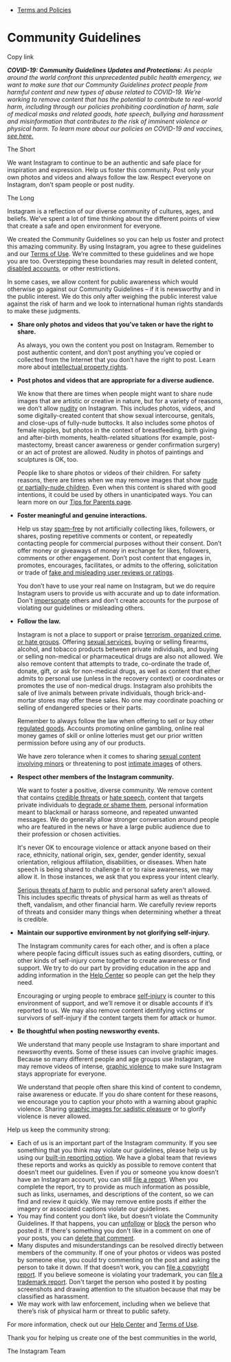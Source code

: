 *   [Terms and Policies](https://help.instagram.com/1417489251945243/?helpref=breadcrumb)

Community Guidelines
====================

Copy link

_**COVID-19: Community Guidelines Updates and Protections:** As people around the world confront this unprecedented public health emergency, we want to make sure that our Community Guidelines protect people from harmful content and new types of abuse related to COVID-19. We’re working to remove content that has the potential to contribute to real-world harm, including through our policies prohibiting coordination of harm, sale of medical masks and related goods, hate speech, bullying and harassment and misinformation that contributes to the risk of imminent violence or physical harm. To learn more about our policies on COVID-19 and vaccines, [see here.](https://help.instagram.com/697825587576762?helpref=faq_content)_

The Short

We want Instagram to continue to be an authentic and safe place for inspiration and expression. Help us foster this community. Post only your own photos and videos and always follow the law. Respect everyone on Instagram, don’t spam people or post nudity.

The Long

Instagram is a reflection of our diverse community of cultures, ages, and beliefs. We’ve spent a lot of time thinking about the different points of view that create a safe and open environment for everyone.

We created the Community Guidelines so you can help us foster and protect this amazing community. By using Instagram, you agree to these guidelines and our [Terms of Use](https://www.instagram.com/legal/terms). We’re committed to these guidelines and we hope you are too. Overstepping these boundaries may result in deleted content, [disabled accounts](https://help.instagram.com/366993040048856?helpref=faq_content), or other restrictions.

In some cases, we allow content for public awareness which would otherwise go against our Community Guidelines – if it is newsworthy and in the public interest. We do this only after weighing the public interest value against the risk of harm and we look to international human rights standards to make these judgments.

*   **Share only photos and videos that you’ve taken or have the right to share.**
    
    As always, you own the content you post on Instagram. Remember to post authentic content, and don’t post anything you’ve copied or collected from the Internet that you don’t have the right to post. Learn more about [intellectual property rights](https://help.instagram.com/126382350847838?helpref=faq_content).
    
*   **Post photos and videos that are appropriate for a diverse audience.**
    
    We know that there are times when people might want to share nude images that are artistic or creative in nature, but for a variety of reasons, we don’t allow [nudity](https://l.instagram.com/?u=https%3A%2F%2Fwww.facebook.com%2Fcommunitystandards%2Fadult_nudity_sexual_activity&e=AT24wOnec6XMJ-QqvB4W9Fum1q3ktu66bn5z0uFkfUXQky6A1sEym69ivkskDLNAIxeFNedfiGwMXDj0OsZYjlO3WmzkLzhcx8A1GzMLKcQQY9qVe_erYhVwO34ibP0sUdMuzPrrODplOubRDAbMuSvpz6EDyBd21VuF9g) on Instagram. This includes photos, videos, and some digitally-created content that show sexual intercourse, genitals, and close-ups of fully-nude buttocks. It also includes some photos of female nipples, but photos in the context of breastfeeding, birth giving and after-birth moments, health-related situations (for example, post-mastectomy, breast cancer awareness or gender confirmation surgery) or an act of protest are allowed. Nudity in photos of paintings and sculptures is OK, too.
    
    People like to share photos or videos of their children. For safety reasons, there are times when we may remove images that show [nude or partially-nude children](https://l.instagram.com/?u=https%3A%2F%2Fwww.facebook.com%2Fcommunitystandards%2Fchild_nudity_sexual_exploitation&e=AT24wOnec6XMJ-QqvB4W9Fum1q3ktu66bn5z0uFkfUXQky6A1sEym69ivkskDLNAIxeFNedfiGwMXDj0OsZYjlO3WmzkLzhcx8A1GzMLKcQQY9qVe_erYhVwO34ibP0sUdMuzPrrODplOubRDAbMuSvpz6EDyBd21VuF9g). Even when this content is shared with good intentions, it could be used by others in unanticipated ways. You can learn more on our [Tips for Parents page](https://help.instagram.com/154475974694511/?helpref=faq_content).
    
*   **Foster meaningful and genuine interactions.**
    
    Help us stay [spam-free](https://l.instagram.com/?u=https%3A%2F%2Fwww.facebook.com%2Fcommunitystandards%2Fspam&e=AT24wOnec6XMJ-QqvB4W9Fum1q3ktu66bn5z0uFkfUXQky6A1sEym69ivkskDLNAIxeFNedfiGwMXDj0OsZYjlO3WmzkLzhcx8A1GzMLKcQQY9qVe_erYhVwO34ibP0sUdMuzPrrODplOubRDAbMuSvpz6EDyBd21VuF9g) by not artificially collecting likes, followers, or shares, posting repetitive comments or content, or repeatedly contacting people for commercial purposes without their consent. Don’t offer money or giveaways of money in exchange for likes, followers, comments or other engagement. Don’t post content that engages in, promotes, encourages, facilitates, or admits to the offering, solicitation or trade of [fake and misleading user reviews or ratings](https://l.instagram.com/?u=https%3A%2F%2Fwww.facebook.com%2Fcommunitystandards%2Ffraud_deception&e=AT24wOnec6XMJ-QqvB4W9Fum1q3ktu66bn5z0uFkfUXQky6A1sEym69ivkskDLNAIxeFNedfiGwMXDj0OsZYjlO3WmzkLzhcx8A1GzMLKcQQY9qVe_erYhVwO34ibP0sUdMuzPrrODplOubRDAbMuSvpz6EDyBd21VuF9g).
    
    You don’t have to use your real name on Instagram, but we do require Instagram users to provide us with accurate and up to date information. Don't [impersonate](https://l.instagram.com/?u=https%3A%2F%2Fwww.facebook.com%2Fcommunitystandards%2Fmisrepresentation&e=AT24wOnec6XMJ-QqvB4W9Fum1q3ktu66bn5z0uFkfUXQky6A1sEym69ivkskDLNAIxeFNedfiGwMXDj0OsZYjlO3WmzkLzhcx8A1GzMLKcQQY9qVe_erYhVwO34ibP0sUdMuzPrrODplOubRDAbMuSvpz6EDyBd21VuF9g) others and don't create accounts for the purpose of violating our guidelines or misleading others.
    
*   **Follow the law.**
    
    Instagram is not a place to support or praise [terrorism, organized crime, or hate groups](https://l.instagram.com/?u=https%3A%2F%2Fwww.facebook.com%2Fcommunitystandards%2Fdangerous_individuals_organizations&e=AT24wOnec6XMJ-QqvB4W9Fum1q3ktu66bn5z0uFkfUXQky6A1sEym69ivkskDLNAIxeFNedfiGwMXDj0OsZYjlO3WmzkLzhcx8A1GzMLKcQQY9qVe_erYhVwO34ibP0sUdMuzPrrODplOubRDAbMuSvpz6EDyBd21VuF9g). Offering [sexual services](https://l.instagram.com/?u=https%3A%2F%2Fwww.facebook.com%2Fcommunitystandards%2Fsexual_solicitation&e=AT24wOnec6XMJ-QqvB4W9Fum1q3ktu66bn5z0uFkfUXQky6A1sEym69ivkskDLNAIxeFNedfiGwMXDj0OsZYjlO3WmzkLzhcx8A1GzMLKcQQY9qVe_erYhVwO34ibP0sUdMuzPrrODplOubRDAbMuSvpz6EDyBd21VuF9g), buying or selling firearms, alcohol, and tobacco products between private individuals, and buying or selling non-medical or pharmaceutical drugs are also not allowed. We also remove content that attempts to trade, co-ordinate the trade of, donate, gift, or ask for non-medical drugs, as well as content that either admits to personal use (unless in the recovery context) or coordinates or promotes the use of non-medical drugs. Instagram also prohibits the sale of live animals between private individuals, though brick-and-mortar stores may offer these sales. No one may coordinate poaching or selling of endangered species or their parts.
    
    Remember to always follow the law when offering to sell or buy other [regulated goods](https://l.instagram.com/?u=https%3A%2F%2Fwww.facebook.com%2Fcommunitystandards%2Fregulated_goods&e=AT24wOnec6XMJ-QqvB4W9Fum1q3ktu66bn5z0uFkfUXQky6A1sEym69ivkskDLNAIxeFNedfiGwMXDj0OsZYjlO3WmzkLzhcx8A1GzMLKcQQY9qVe_erYhVwO34ibP0sUdMuzPrrODplOubRDAbMuSvpz6EDyBd21VuF9g). Accounts promoting online gambling, online real money games of skill or online lotteries must get our prior written permission before using any of our products.
    
    We have zero tolerance when it comes to sharing [sexual content involving minors](https://l.instagram.com/?u=https%3A%2F%2Fwww.facebook.com%2Fcommunitystandards%2Fchild_nudity_sexual_exploitation&e=AT24wOnec6XMJ-QqvB4W9Fum1q3ktu66bn5z0uFkfUXQky6A1sEym69ivkskDLNAIxeFNedfiGwMXDj0OsZYjlO3WmzkLzhcx8A1GzMLKcQQY9qVe_erYhVwO34ibP0sUdMuzPrrODplOubRDAbMuSvpz6EDyBd21VuF9g) or threatening to post [intimate images](https://l.instagram.com/?u=https%3A%2F%2Fwww.facebook.com%2Fcommunitystandards%2Fsexual_exploitation_adults&e=AT24wOnec6XMJ-QqvB4W9Fum1q3ktu66bn5z0uFkfUXQky6A1sEym69ivkskDLNAIxeFNedfiGwMXDj0OsZYjlO3WmzkLzhcx8A1GzMLKcQQY9qVe_erYhVwO34ibP0sUdMuzPrrODplOubRDAbMuSvpz6EDyBd21VuF9g) of others.
    
*   **Respect other members of the Instagram community.**
    
    We want to foster a positive, diverse community. We remove content that contains [credible threats](https://l.instagram.com/?u=https%3A%2F%2Fwww.facebook.com%2Fcommunitystandards%2Fcredible_violence&e=AT24wOnec6XMJ-QqvB4W9Fum1q3ktu66bn5z0uFkfUXQky6A1sEym69ivkskDLNAIxeFNedfiGwMXDj0OsZYjlO3WmzkLzhcx8A1GzMLKcQQY9qVe_erYhVwO34ibP0sUdMuzPrrODplOubRDAbMuSvpz6EDyBd21VuF9g) or [hate speech](https://l.instagram.com/?u=https%3A%2F%2Fwww.facebook.com%2Fcommunitystandards%2Fhate_speech&e=AT24wOnec6XMJ-QqvB4W9Fum1q3ktu66bn5z0uFkfUXQky6A1sEym69ivkskDLNAIxeFNedfiGwMXDj0OsZYjlO3WmzkLzhcx8A1GzMLKcQQY9qVe_erYhVwO34ibP0sUdMuzPrrODplOubRDAbMuSvpz6EDyBd21VuF9g), content that targets private individuals to [degrade or shame them](https://l.instagram.com/?u=https%3A%2F%2Fwww.facebook.com%2Fcommunitystandards%2Fbullying&e=AT24wOnec6XMJ-QqvB4W9Fum1q3ktu66bn5z0uFkfUXQky6A1sEym69ivkskDLNAIxeFNedfiGwMXDj0OsZYjlO3WmzkLzhcx8A1GzMLKcQQY9qVe_erYhVwO34ibP0sUdMuzPrrODplOubRDAbMuSvpz6EDyBd21VuF9g), personal information meant to blackmail or harass someone, and repeated unwanted messages. We do generally allow stronger conversation around people who are featured in the news or have a large public audience due to their profession or chosen activities.
    
    It's never OK to encourage violence or attack anyone based on their race, ethnicity, national origin, sex, gender, gender identity, sexual orientation, religious affiliation, disabilities, or diseases. When hate speech is being shared to challenge it or to raise awareness, we may allow it. In those instances, we ask that you express your intent clearly.
    
    [Serious threats of harm](https://l.instagram.com/?u=https%3A%2F%2Fwww.facebook.com%2Fcommunitystandards%2Fcredible_violence&e=AT24wOnec6XMJ-QqvB4W9Fum1q3ktu66bn5z0uFkfUXQky6A1sEym69ivkskDLNAIxeFNedfiGwMXDj0OsZYjlO3WmzkLzhcx8A1GzMLKcQQY9qVe_erYhVwO34ibP0sUdMuzPrrODplOubRDAbMuSvpz6EDyBd21VuF9g) to public and personal safety aren't allowed. This includes specific threats of physical harm as well as threats of theft, vandalism, and other financial harm. We carefully review reports of threats and consider many things when determining whether a threat is credible.
    
*   **Maintain our supportive environment by not glorifying self-injury.**
    
    The Instagram community cares for each other, and is often a place where people facing difficult issues such as eating disorders, cutting, or other kinds of self-injury come together to create awareness or find support. We try to do our part by providing education in the app and adding information in the [Help Center](https://help.instagram.com/) so people can get the help they need.
    
    Encouraging or urging people to embrace [self-injury](https://l.instagram.com/?u=https%3A%2F%2Fwww.facebook.com%2Fcommunitystandards%2Fsuicide_self_injury_violence&e=AT24wOnec6XMJ-QqvB4W9Fum1q3ktu66bn5z0uFkfUXQky6A1sEym69ivkskDLNAIxeFNedfiGwMXDj0OsZYjlO3WmzkLzhcx8A1GzMLKcQQY9qVe_erYhVwO34ibP0sUdMuzPrrODplOubRDAbMuSvpz6EDyBd21VuF9g) is counter to this environment of support, and we’ll remove it or disable accounts if it’s reported to us. We may also remove content identifying victims or survivors of self-injury if the content targets them for attack or humor.
    
*   **Be thoughtful when posting newsworthy events.**
    
    We understand that many people use Instagram to share important and newsworthy events. Some of these issues can involve graphic images. Because so many different people and age groups use Instagram, we may remove videos of intense, [graphic violence](https://l.instagram.com/?u=https%3A%2F%2Fwww.facebook.com%2Fcommunitystandards%2Fgraphic_violence&e=AT24wOnec6XMJ-QqvB4W9Fum1q3ktu66bn5z0uFkfUXQky6A1sEym69ivkskDLNAIxeFNedfiGwMXDj0OsZYjlO3WmzkLzhcx8A1GzMLKcQQY9qVe_erYhVwO34ibP0sUdMuzPrrODplOubRDAbMuSvpz6EDyBd21VuF9g) to make sure Instagram stays appropriate for everyone.
    
    We understand that people often share this kind of content to condemn, raise awareness or educate. If you do share content for these reasons, we encourage you to caption your photo with a warning about graphic violence. Sharing [graphic images for sadistic pleasure](https://l.instagram.com/?u=https%3A%2F%2Fwww.facebook.com%2Fcommunitystandards%2Fcruel_insensitive&e=AT24wOnec6XMJ-QqvB4W9Fum1q3ktu66bn5z0uFkfUXQky6A1sEym69ivkskDLNAIxeFNedfiGwMXDj0OsZYjlO3WmzkLzhcx8A1GzMLKcQQY9qVe_erYhVwO34ibP0sUdMuzPrrODplOubRDAbMuSvpz6EDyBd21VuF9g) or to glorify violence is never allowed.
    

Help us keep the community strong:

*   Each of us is an important part of the Instagram community. If you see something that you think may violate our guidelines, please help us by using our [built-in reporting option](https://help.instagram.com/165828726894770?helpref=faq_content). We have a global team that reviews these reports and works as quickly as possible to remove content that doesn’t meet our guidelines. Even if you or someone you know doesn’t have an Instagram account, you can still [file a report](https://help.instagram.com/contact/383679321740945). When you complete the report, try to provide as much information as possible, such as links, usernames, and descriptions of the content, so we can find and review it quickly. We may remove entire posts if either the imagery or associated captions violate our guidelines.
*   You may find content you don’t like, but doesn’t violate the Community Guidelines. If that happens, you can [unfollow](https://help.instagram.com/286340048138725?helpref=faq_content) or [block](https://help.instagram.com/426700567389543/?helpref=faq_content) the person who posted it. If there's something you don't like in a comment on one of your posts, you can [delete that comment](https://help.instagram.com/289098941190483?helpref=faq_content).
*   Many disputes and misunderstandings can be resolved directly between members of the community. If one of your photos or videos was posted by someone else, you could try commenting on the post and asking the person to take it down. If that doesn’t work, you can [file a copyright report](https://help.instagram.com/126382350847838?helpref=faq_content). If you believe someone is violating your trademark, you can [file a trademark report](https://help.instagram.com/222826637847963?helpref=faq_content). Don't target the person who posted it by posting screenshots and drawing attention to the situation because that may be classified as harassment.
*   We may work with law enforcement, including when we believe that there’s risk of physical harm or threat to public safety.

For more information, check out our [Help Center](https://help.instagram.com/) and [Terms of Use](https://l.instagram.com/?u=http%3A%2F%2Finstagram.com%2Flegal%2Fterms%2F%23&e=AT24wOnec6XMJ-QqvB4W9Fum1q3ktu66bn5z0uFkfUXQky6A1sEym69ivkskDLNAIxeFNedfiGwMXDj0OsZYjlO3WmzkLzhcx8A1GzMLKcQQY9qVe_erYhVwO34ibP0sUdMuzPrrODplOubRDAbMuSvpz6EDyBd21VuF9g).

Thank you for helping us create one of the best communities in the world,

The Instagram Team